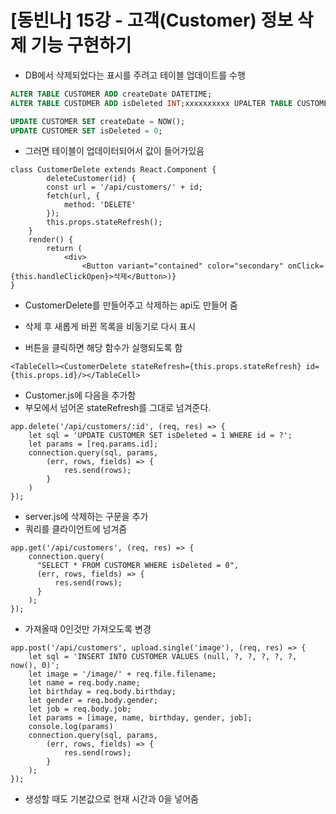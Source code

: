 # [동빈나] 15강 - 고객(Customer) 정보 삭제 기능 구현하기

- DB에서 삭제되었다는 표시를 주려고 테이블 업데이트를 수행

```sql
ALTER TABLE CUSTOMER ADD createDate DATETIME;
ALTER TABLE CUSTOMER ADD isDeleted INT;xxxxxxxxxx UPALTER TABLE CUSTOMER ADD createDate DATETIME;ALTER TABLE CUSTOMER ADD isDeleted INT;
```

```sql
UPDATE CUSTOMER SET createDate = NOW();
UPDATE CUSTOMER SET isDeleted = 0;
```

- 그러면 테이블이 업데이터되어서 값이 들어가있음

```react
class CustomerDelete extends React.Component {
        deleteCustomer(id) {
        const url = '/api/customers/' + id;
        fetch(url, {
            method: 'DELETE'
        });
        this.props.stateRefresh();
    }
	render() {
        return (
            <div>
                <Button variant="contained" color="secondary" onClick={this.handleClickOpen}>삭제</Button>)}
}
```

- CustomerDelete를 만들어주고 삭제하는 api도 만들어 줌
- 삭제 후 새롭게 바뀐 목록을 비동기로 다시 표시

- 버튼을 클릭하면 해당 함수가 실행되도록 함

```react
<TableCell><CustomerDelete stateRefresh={this.props.stateRefresh} id={this.props.id}/></TableCell>
```

- Customer.js에 다음을 추가함
- 부모에서 넘어온 stateRefresh를 그대로 넘겨준다.

```react
app.delete('/api/customers/:id', (req, res) => {
    let sql = 'UPDATE CUSTOMER SET isDeleted = 1 WHERE id = ?';
    let params = [req.params.id];
    connection.query(sql, params,
        (err, rows, fields) => {
            res.send(rows);
        }
    )
});
```

- server.js에 삭제하는 구문을 추가
- 쿼리를 클라이언트에 넘겨줌

```react
app.get('/api/customers', (req, res) => {
    connection.query(
      "SELECT * FROM CUSTOMER WHERE isDeleted = 0",
      (err, rows, fields) => {
          res.send(rows);
      }  
    );
});
```

- 가져올때 0인것만 가져오도록 변경

```react
app.post('/api/customers', upload.single('image'), (req, res) => {
    let sql = 'INSERT INTO CUSTOMER VALUES (null, ?, ?, ?, ?, ?, now(), 0)';
    let image = '/image/' + req.file.filename;
    let name = req.body.name;
    let birthday = req.body.birthday;
    let gender = req.body.gender;
    let job = req.body.job;
    let params = [image, name, birthday, gender, job];
    console.log(params)
    connection.query(sql, params, 
        (err, rows, fields) => {
            res.send(rows);
        }
    );
});
```

- 생성할 때도 기본값으로 현재 시간과 0을 넣어줌